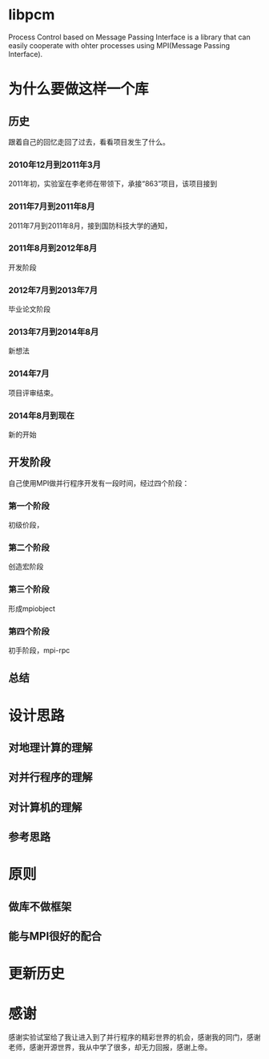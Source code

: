 libpcm
======

Process Control based on Message Passing Interface is a library that can easily cooperate with ohter processes using MPI(Message Passing Interface).

为什么要做这样一个库
====================

## 历史
跟着自己的回忆走回了过去，看看项目发生了什么。

### 2010年12月到2011年3月
2011年初，实验室在李老师在带领下，承接“863”项目，该项目接到

### 2011年7月到2011年8月
2011年7月到2011年8月，接到国防科技大学的通知，

### 2011年8月到2012年8月
开发阶段

### 2012年7月到2013年7月
毕业论文阶段

### 2013年7月到2014年8月
新想法

### 2014年7月
项目评审结束。

### 2014年8月到现在
新的开始

## 开发阶段
自己使用MPI做并行程序开发有一段时间，经过四个阶段：

### 第一个阶段
初级价段，

### 第二个阶段
创造宏阶段

### 第三个阶段
形成mpiobject

### 第四个阶段
初手阶段，mpi-rpc

## 总结

设计思路
========

## 对地理计算的理解

## 对并行程序的理解

## 对计算机的理解

## 参考思路

原则
====

## 做库不做框架
## 能与MPI很好的配合

更新历史
========

感谢
====

感谢实验试室给了我让进入到了并行程序的精彩世界的机会，感谢我的同门，感谢老师，感谢开源世界，我从中学了很多，却无力回报，感谢上帝。
